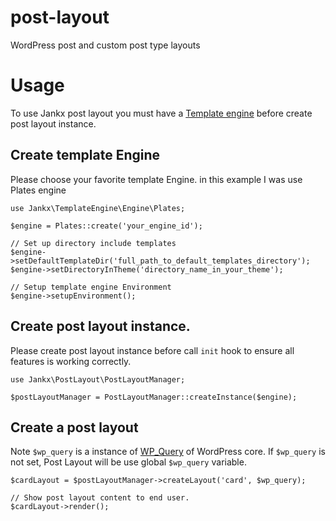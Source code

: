 # post-layout
WordPress post and custom post type layouts


# Usage
To use Jankx post layout you must have a [Template engine](https://github.com/jankx/template-engine) before create post layout instance.

## Create template Engine
Please choose your favorite template Engine. in this example I was use Plates engine

```
use Jankx\TemplateEngine\Engine\Plates;

$engine = Plates::create('your_engine_id');

// Set up directory include templates
$engine->setDefaultTemplateDir('full_path_to_default_templates_directory');
$engine->setDirectoryInTheme('directory_name_in_your_theme');

// Setup template engine Environment
$engine->setupEnvironment();
```

## Create post layout instance.

Please create post layout instance before call `init` hook to ensure all features is working correctly.

```
use Jankx\PostLayout\PostLayoutManager;

$postLayoutManager = PostLayoutManager::createInstance($engine);
```

## Create a post layout

Note `$wp_query` is a instance of [WP_Query](https://developer.wordpress.org/reference/classes/wp_query/) of WordPress core. If `$wp_query` is not set, Post Layout will be use global `$wp_query` variable.

```
$cardLayout = $postLayoutManager->createLayout('card', $wp_query);

// Show post layout content to end user.
$cardLayout->render();
```
